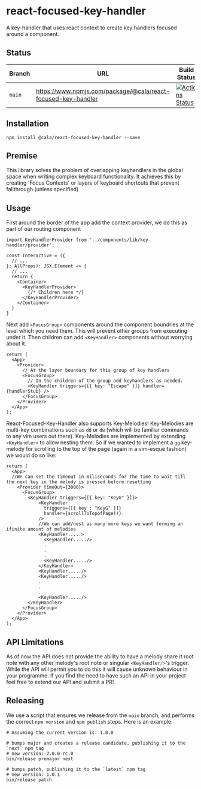 # react-focused-key-handler

A key-handler that uses react context to create key handlers focused around a component.

## Status

| Branch | URL                                                           | Build Status                                                                                                                                                      |
| ------ | ------------------------------------------------------------- | ----------------------------------------------------------------------------------------------------------------------------------------------------------------- |
| `main` | https://www.npmjs.com/package/@cala/react-focused-key-handler | [![Actions Status](https://github.com/ca-la/react-focused-key-handler/workflows/Node%20CI/badge.svg)](https://github.com/ca-la/react-focused-key-handler/actions) |

## Installation

`npm install @cala/react-focused-key-handler --save`

## Premise

This library solves the problem of overlapping keyhandlers in the global space when writing
complex keyboard functionality. It achieves this by creating 'Focus Contexts' or layers of keyboard
shortcuts that prevent fallthrough (unless specified)

## Usage

First around the border of the app add the context provider, we do this as part of our routing
component

```tsx
import KeyHandlerProvider from '../components/lib/key-handler/provider';

const Interactive = ({
  // ...
}: AllProps): JSX.Element => {
  // ...
  return {
    <Container>
      <KeyHandlerProvider>
        {/* Children here */}
      </KeyHandlerProvider>
    </Container>
  }
}
```

Next add `<FocusGroup>` components around the component boundries at the level which you need
them. This will prevent other groups from executing under it. Then children can add `<KeyHandler>` components without worrying about it.

```tsx
return (
  <App>
    <Provider>
      // At the layer boundary for this group of key handlers
      <FocusGroup>
        // In the children of the group add keyhandlers as needed.
        <KeyHandler triggers={[{ key: "Escape" }]} handler={handlerStub} />
      </FocusGroup>
    </Provider>
  </App>
);
```

React-Focused-Key-Handler also supports Key-Melodies! Key-Melodies are multi-key combinations such as ```dd``` or ```dw``` (which will be familiar commands to any vim users out there). Key-Melodies are implemented by extending `<KeyHandler>` to allow nesting them. So if we wanted to implement a `gg` key-melody for scrolling to the top of the page (again in a vim-esque fashion) we would do so like:

```tsx
return (
  <App>
  //We can set the timeout in miliseconds for the time to wait till the next key in the melody is pressed before resetting 
    <Provider timeOut={3000}>
      <FocusGroup>
        <KeyHandler triggers={[{ key: "KeyG" }]}>
            <KeyHandler
              triggers={[{ key : "KeyG" }]}
              handler={scrollToTopofPage()}
            />
            //We can add/nest as many more keys we want forming an ifinite amount of melodies
            <KeyHandler.....>
              <KeyHandler...../>
              .
              .
              .
              <KeyHandler...../>
            </KeyHandler>
            <KeyHandler...../>
            <KeyHandler...../>
            .
            .
            .
            <KeyHandler...../>
        </KeyHandler>
      </FocusGroup>
    </Provider>
  </App>
);
```

## API Limitations

As of now the API does not provide the ability to have a melody share it root note with any other melody's root note or singular `<KeyHandler/>`'s trigger. While the API will permit you to do this it will cause unknown behaviour in your programme. If you find the need to have such an API in your project feel free to extend our API and submit a PR!
## Releasing

We use a script that ensures we release from the `main` branch, and performs the correct `npm version` and `npm publish` steps. Here is an example:

```shell
# Assuming the current version is: 1.0.0

# bumps major and creates a release candidate, publishing it to the `next` npm tag
# new version: 2.0.0-rc.0
bin/release premajor next

# bumps patch, publishing it to the `latest` npm tag
# new version: 1.0.1
bin/release patch
```
